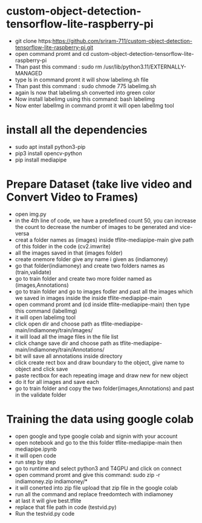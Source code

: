 # custom-object-detection-tensorflow-lite-raspberry-pi
* git clone https:https://github.com/sriram-711/custom-object-detection-tensorflow-lite-raspberry-pi.git
* open command promt and cd custom-object-detection-tensorflow-lite-raspberry-pi
* Than past this command : sudo rm /usr/lib/python3.11/EXTERNALLY-MANAGED
* type ls in command promt it will show labelimg.sh file 
* Than past this command : sudo chmode 775 labelimg.sh
* again ls now that labelimg.sh converted into green color
* Now install labelimg using this command: bash labelimg
* Now enter labelImg in command promt it will open labelImg tool
# install all the dependencies
* sudo apt install python3-pip
* pip3 install opencv-python
* pip install mediapipe
# Prepare Dataset (take live video and Convert Video to Frames)
* open img.py
* in the 4th line of code, we have a predefined count 50, you can increase the count to decrease the number of images to be generated and vice-versa
* creat a folder names as (images) inside tflite-mediapipe-main give path of this folder in the code (cv2.imwrite)
* all the images saved in that (images folder)
* create onemore folder give any name i given as (indiamoney)
* go that folder(indiamoney) and create two folders names as (train,validate)
* go to train folder and create two more folder named as (images,Annotations)
* go to train folder and go to images fodler and past all the images which we saved in images inside the inside tflite-mediapipe-main
* open command promt and (cd inside tflite-mediapipe-main) then type this command (labelImg)
* it will open labelimg tool
* click open dir and choose path as tflite-mediapipe-main/indiamoney/train/images/
* it will load all the image files in the file list
* click change save dir and choose path as tflite-mediapipe-main/indiamoney/train/Annotations/
* bit will save all annotations inside directory
* click create rect box and draw boundary to the object, give name to object and click save
* paste rectbox for each repeating image and draw new for new object
* do it for all images and save each
* go to train folder and copy the two folder(images,Annotations) and past in the validate folder
# Training the data using google colab
* open google and type google colab and signin with your account
* open notebook and go to the this folder tflite-mediapipe-main then mediapipe.ipynb
* it will open code
* run step by step
* go to runtime and select python3 and T4GPU and click on connect
* open command promt and give this command: sudo zip -r  indiamoney.zip indiamoney/*
* it will conerted into zip file upload that zip file in the google colab
* run all the command and replace freedomtech with indiamoney
* at last it will give best.tflite
* replace that file path in code (testvid.py)
* Run the testvid.py code  
